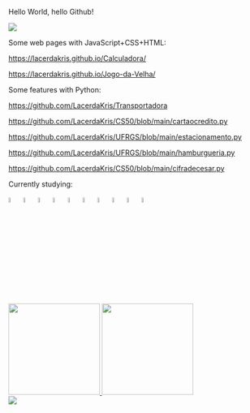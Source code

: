 Hello World, hello Github!

<img src="https://gifs.eco.br/wp-content/uploads/2022/11/gifs-de-programador-10.gif" />
          
Some web pages with JavaScript+CSS+HTML:

https://lacerdakris.github.io/Calculadora/

https://lacerdakris.github.io/Jogo-da-Velha/

       
Some features with Python:

https://github.com/LacerdaKris/Transportadora

https://github.com/LacerdaKris/CS50/blob/main/cartaocredito.py

https://github.com/LacerdaKris/UFRGS/blob/main/estacionamento.py

https://github.com/LacerdaKris/UFRGS/blob/main/hamburgueria.py

https://github.com/LacerdaKris/CS50/blob/main/cifradecesar.py


Currently studying:

<img src="https://cdn.jsdelivr.net/gh/devicons/devicon/icons/html5/html5-plain-wordmark.svg" height=5% width=5%/> <img src="https://cdn.jsdelivr.net/gh/devicons/devicon/icons/css3/css3-plain-wordmark.svg" height=5% width=5%/> <img src="https://cdn.jsdelivr.net/gh/devicons/devicon/icons/sass/sass-original.svg" height=5% width=5%/> <img src="https://cdn.jsdelivr.net/gh/devicons/devicon/icons/javascript/javascript-plain.svg" height=5% width=5%/> <img src="https://cdn.jsdelivr.net/gh/devicons/devicon/icons/typescript/typescript-plain.svg" height=5% width=5%/> <img src="https://cdn.jsdelivr.net/gh/devicons/devicon/icons/react/react-original-wordmark.svg" height=5% width=5%/> <img src="https://cdn.jsdelivr.net/gh/devicons/devicon/icons/bootstrap/bootstrap-plain-wordmark.svg" height=5% width=5%/> <img src="https://cdn.jsdelivr.net/gh/devicons/devicon/icons/postgresql/postgresql-plain-wordmark.svg" height=5% width=5%/> <img src="https://cdn.jsdelivr.net/gh/devicons/devicon/icons/mongodb/mongodb-plain-wordmark.svg" height=5% width=5%/> <img src="https://cdn.jsdelivr.net/gh/devicons/devicon/icons/git/git-plain-wordmark.svg" height=5% width=5%/>

<div>
<a href="https://github.com/LacerdaKris">
<img height="180em" src="https://github-readme-stats.vercel.app/api/top-langs/?username=LacerdaKris&layout=compact&langs_count=7&theme=dracula"/>
<img height="180em" src="https://github-readme-stats.vercel.app/api?username=LacerdaKris&show_icons=true&theme=dracula&include_all_commits=true&count_private=true"/>
</div>

<div>
<a href="https://www.linkedin.com/in/k-cristine-lacerda-68532260" target="_blank"><img src="https://img.shields.io/badge/-LinkedIn-%230077B5?style=for-the-badge&logo=linkedin&logoColor=white" target="_blank"></a>   
</div>
          
          
